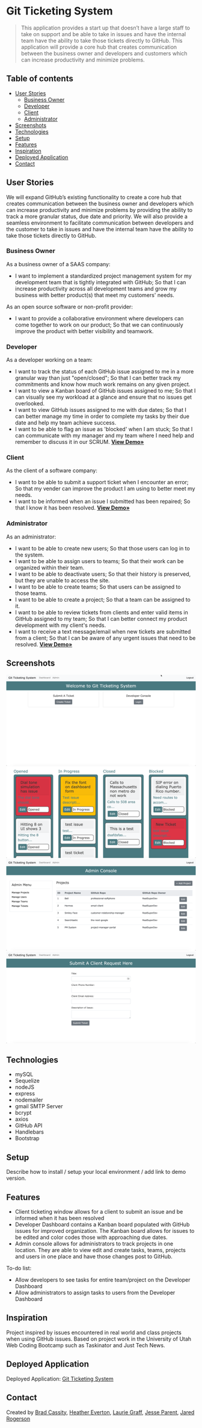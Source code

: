 # Git Ticketing System

> This application provides a start up that doesn’t have a large staff to take on support and be able to take in issues and have the internal team have the ability to take those tickets directly to GitHub. This application will provide a core hub that creates communication between the business owner and developers and customers which can increase productivity and minimize problems.

## Table of contents

- [User Stories](#user-stories)
  - [Business Owner](#business-owner)
  - [Developer](#developer)
  - [Client](#client)
  - [Administrator](#administrator)
- [Screenshots](#screenshots)
- [Technologies](#technologies)
- [Setup](#setup)
- [Features](#features)
- [Inspiration](#inspiration)
- [Deployed Application](#deployed-application)
- [Contact](#contact)

## User Stories

We will expand GitHub’s existing functionality to create a core hub that creates communication between the business owner and developers which can increase productivity and minimize problems by providing the ability to track a more granular status, due date and priority. We will also provide a seamless environment to facilitate communication between developers and the customer to take in issues and have the internal team have the ability to take those tickets directly to GitHub.

### Business Owner

As a business owner of a SAAS company:

- I want to implement a standardized project management system for my development team that is tightly integrated with GitHub;
  So that I can increase productivity across all development teams and grow my business with better product(s) that meet my customers' needs.

As an open source software or non-profit provider:

- I want to provide a collaborative environment where developers can come together to work on our product;
  So that we can continuously improve the product with better visibility and teamwork.

### Developer

As a developer working on a team:

- I want to track the status of each GitHub issue assigned to me in a more granular way than just "open/closed";
  So that I can better track my commitments and know how much work remains on any given project.
- I want to view a Kanban board of GitHub issues assigned to me;
  So that I can visually see my workload at a glance and ensure that no issues get overlooked.
- I want to view GitHub issues assigned to me with due dates;
  So that I can better manage my time in order to complete my tasks by their due date and help my team achieve success.
- I want to be able to flag an issue as 'blocked' when I am stuck;
  So that I can communicate with my manager and my team where I need help and remember to discuss it in our SCRUM.
<a href="https://drive.google.com/file/d/1ZsqjjI418RFCQKZ2edgInDGbDAAQ9SmB/view?usp=sharing" target="_blank"><strong>View Demo»</strong></a>

### Client

As the client of a software company:

- I want to be able to submit a support ticket when I encounter an error;
  So that my vender can improve the product I am using to better meet my needs.
- I want to be informed when an issue I submitted has been repaired;
  So that I know it has been resolved.
<a href="https://drive.google.com/file/d/1PkVNodR-_SFYzshy930jE3EjcrVASQzi/view?usp=sharing" target="_blank"><strong>View Demo»</strong></a>


### Administrator

As an administrator:

- I want to be able to create new users;
  So that those users can log in to the system.
- I want to be able to assign users to teams;
  So that their work can be organized within their team.
- I want to be able to deactivate users;
  So that their history is preserved, but they are unable to access the site.
- I want to be able to create teams;
  So that users can be assigned to those teams.
- I want to be able to create a project;
  So that a team can be assigned to it.
- I want to be able to review tickets from clients and enter valid items in GitHub assigned to my team;
  So that I can better connect my product development with my client's needs.
- I want to receive a text message/email when new tickets are submitted from a client;
  So that I can be aware of any urgent issues that need to be resolved.
<a href="https://drive.google.com/file/d/1ajnWOlqbuERJcHII_iXKAnSL6rxoCCJ6/view?usp=sharing" target="_blank"><strong>View Demo»</strong></a>

## Screenshots

![Welcome Page Screenshot](./screenshots/welcome.png)
![Dashboard Screenshot](./screenshots/dashboard.png)
![Admin Console Screenshot](./screenshots/admin.png)
![Ticket Form Screenshot](./screenshots/ticket.png)

## Technologies

- mySQL
- Sequelize
- nodeJS
- express
- nodemailer
- gmail SMTP Server
- bcrypt
- axios
- GitHub API
- Handlebars
- Bootstrap

## Setup

Describe how to install / setup your local environment / add link to demo version.

## Features

- Client ticketing window allows for a client to submit an issue and be informed when it has been resolved
- Developer Dashboard contains a Kanban board populated with GitHub issues for improved organization. The Kanban board allows for issues to be edited and color codes those with approaching due dates.
- Admin console allows for administrators to track projects in one location. They are able to view edit and create tasks, teams, projects and users in one place and have those changes post to GitHub.

To-do list:

- Allow developers to see tasks for entire team/project on the Developer Dashboard
- Allow administrators to assign tasks to users from the Developer Dashboard

## Inspiration

Project inspired by issues encountered in real world and class projects when using GitHub issues. Based on project work in the University of Utah Web Coding Bootcamp such as Taskinator and Just Tech News.

## Deployed Application

Deployed Application: [Git Ticketing System](https://git-ticketing-system.herokuapp.com/)

## Contact

Created by [Brad Cassity](https://github.com/BradCassityDev), [Heather Everton](https://github.com/heather-everton), [Laurie Graff](https://github.com/LaurieGraff), [Jesse Parent](https://github.com/jesseparent), [Jared Rogerson](https://github.com/jrogerson20)
